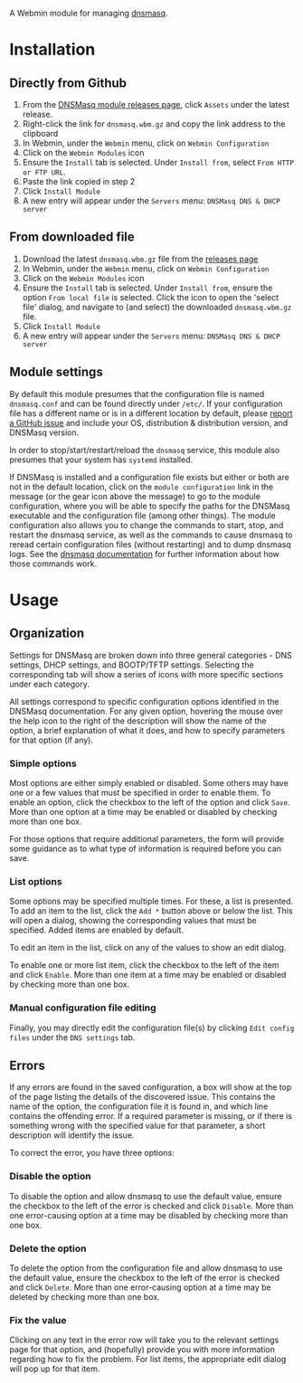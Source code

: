 A Webmin module for managing [dnsmasq](https://thekelleys.org.uk/dnsmasq/doc.html).

# Installation
## Directly from Github
1. From the [DNSMasq module releases page](https://github.com/klugerama/webmin-dnsmasq/releases), click `Assets` under the latest release.
2. Right-click the link for `dnsmasq.wbm.gz` and copy the link address to the clipboard
3. In Webmin, under the `Webmin` menu, click on `Webmin Configuration`
4. Click on the `Webmin Modules` icon
5. Ensure the `Install` tab is selected. Under `Install from`, select `From HTTP or FTP URL`.
6. Paste the link copied in step 2
7. Click `Install Module`
8. A new entry will appear under the `Servers` menu: `DNSMasq DNS & DHCP server`
## From downloaded file
1. Download the latest `dnsmasq.wbm.gz` file from the [releases page](https://github.com/klugerama/webmin-dnsmasq/releases)
2. In Webmin, under the `Webmin` menu, click on `Webmin Configuration`
3. Click on the `Webmin Modules` icon
4. Ensure the `Install` tab is selected. Under `Install from`, ensure the option `From local file` is selected. Click the icon to open the 'select file' dialog, and navigate to (and select) the downloaded `dnsmasq.wbm.gz` file.
5. Click `Install Module`
6. A new entry will appear under the `Servers` menu: `DNSMasq DNS & DHCP server`

## Module settings
By default this module presumes that the configuration file is named `dnsmasq.conf` and can be found directly under `/etc/`. If your configuration file has a different name or is in a different location by default, please [report a GitHub issue](https://github.com/klugerama/webmin-dnsmasq/issues) and include your OS, distribution & distribution version, and DNSMasq version.

In order to stop/start/restart/reload the `dnsmasq` service, this module also presumes that your system has `systemd` installed.

If DNSMasq is installed and a configuration file exists but either or both are not in the default location, click on the `module configuration` link in the message (or the gear icon above the message) to go to the module configuration, where you will be able to specify the paths for the DNSMasq executable and the configuration file (among other things). The module configuration also allows you to change the commands to start, stop, and restart the dnsmasq service, as well as the commands to cause dnsmasq to reread certain configuration files (without restarting) and to dump dnsmasq logs. See the [dnsmasq documentation](https://thekelleys.org.uk/dnsmasq/doc.html) for further information about how those commands work.
# Usage

## Organization
Settings for DNSMasq are broken down into three general categories - DNS settings, DHCP settings, and BOOTP/TFTP settings. Selecting the corresponding tab will show a series of icons with more specific sections under each category.

All settings correspond to specific configuration options identified in the DNSMasq documentation. For any given option, hovering the mouse over the help icon to the right of the description will show the name of the option, a brief explanation of what it does, and how to specify parameters for that option (if any).

### Simple options
Most options are either simply enabled or disabled. Some others may have one or a few values that must be specified in order to enable them. To enable an option, click the checkbox to the left of the option and click `Save`. More than one option at a time may be enabled or disabled by checking more than one box.

For those options that require additional parameters, the form will provide some guidance as to what type of information is required before you can save.

### List options
Some options may be specified multiple times. For these, a list is presented. To add an item to the list, click the `Add *` button above or below the list. This will open a dialog, showing the corresponding values that must be specified. Added items are enabled by default.

To edit an item in the list, click on any of the values to show an edit dialog.

To enable one or more list item, click the checkbox to the left of the item and click `Enable`. More than one item at a time may be enabled or disabled by checking more than one box.

### Manual configuration file editing
Finally, you may directly edit the configuration file(s) by clicking `Edit config files` under the `DNS settings` tab.

## Errors
If any errors are found in the saved configuration, a box will show at the top of the page listing the details of the discovered issue. This contains the name of the option, the configuration file it is found in, and which line contains the offending error. If a required parameter is missing, or if there is something wrong with the specified value for that parameter, a short description will identify the issue.

To correct the error, you have three options:
### Disable the option
To disable the option and allow dnsmasq to use the default value, ensure the checkbox to the left of the error is checked and click `Disable`. More than one error-causing option at a time may be disabled by checking more than one box.
### Delete the option
To delete the option from the configuration file and allow dnsmasq to use the default value, ensure the checkbox to the left of the error is checked and click `Delete`. More than one error-causing option at a time may be deleted by checking more than one box.
### Fix the value
Clicking on any text in the error row will take you to the relevant settings page for that option, and (hopefully) provide you with more information regarding how to fix the problem. For list items, the appropriate edit dialog will pop up for that item.